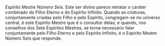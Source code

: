 ﻿<I>Espírito Mestre Número Seis</I>. Este ser divino parece retratar o caráter combinado do Filho Eterno e do Espírito Infinito. Quando as criaturas, conjuntamente criadas pelo Filho e pelo Espírito, congregam-se no universo central, é este Espírito Mestre que é o consultor delas; e quando, nos conselhos dos Sete Espíritos Mestres, se torna necessário falar conjuntamente pelo Filho Eterno e pelo Espírito Infinito, é o Espírito Mestre Número Seis que responde.